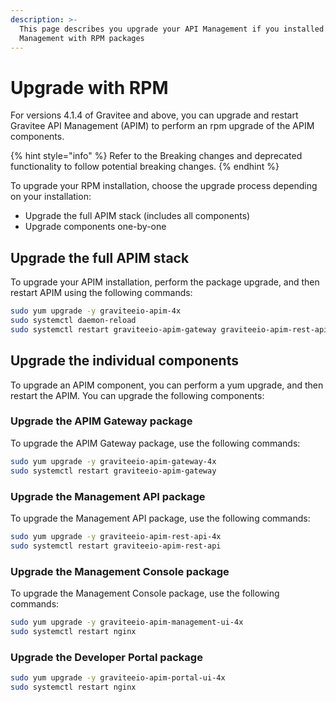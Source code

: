 ```yaml
---
description: >-
  This page describes you upgrade your API Management if you installed your API
  Management with RPM packages
---
```


# Upgrade with RPM

For versions 4.1.4 of Gravitee and above, you can upgrade and restart Gravitee API Management (APIM) to perform an rpm upgrade of the APIM components.

{% hint style="info" %}
Refer to the Breaking changes and deprecated functionality to follow potential breaking changes.
{% endhint %}

To upgrade your RPM installation, choose the upgrade process depending on your installation:

* Upgrade the full APIM stack (includes all components)
* Upgrade components one-by-one

## Upgrade the full APIM stack

To upgrade your APIM installation, perform the package upgrade, and then restart APIM using the following commands:

```bash
sudo yum upgrade -y graviteeio-apim-4x
sudo systemctl daemon-reload
sudo systemctl restart graviteeio-apim-gateway graviteeio-apim-rest-api nginx
```

## Upgrade the individual components

To upgrade an APIM component, you can perform a yum upgrade, and then restart the APIM. You can upgrade the following components:

### Upgrade the APIM Gateway package

To upgrade the APIM Gateway package, use the following commands:

```bash
sudo yum upgrade -y graviteeio-apim-gateway-4x
sudo systemctl restart graviteeio-apim-gateway
```

### Upgrade the Management API package

To upgrade the Management API package, use the following commands:

```bash
sudo yum upgrade -y graviteeio-apim-rest-api-4x
sudo systemctl restart graviteeio-apim-rest-api
```

### Upgrade the Management Console package

To upgrade the Management Console package, use the following commands:

```bash
sudo yum upgrade -y graviteeio-apim-management-ui-4x
sudo systemctl restart nginx
```

### Upgrade the Developer Portal package

```bash
sudo yum upgrade -y graviteeio-apim-portal-ui-4x
sudo systemctl restart nginx
```
